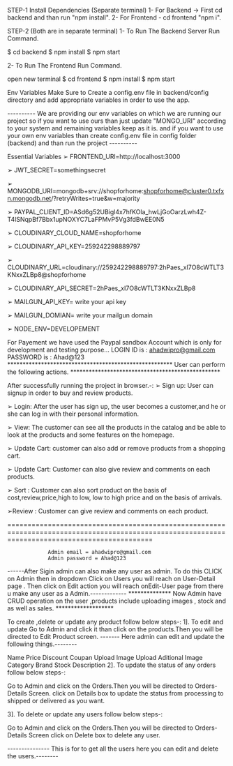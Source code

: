 STEP-1
Install Dependencies (Separate terminal)
1- For Backend -> First cd backend and than run "npm install".
2- For Frontend - cd frontend "npm i".

STEP-2 (Both are in separate terminal)
1- To Run The Backend Server Run Command.

$ cd backend $ npm install $ npm start

2- To Run The Frontend Run Command.

open new terminal
$ cd frontend $ npm install $ npm start

Env Variables
Make Sure to Create a config.env file in backend/config directory and add appropriate variables in order to use the app.

---------- We are providing our env variables on which we are running our project so if you want to use ours than just update "MONGO_URI" according to your system and remaining variables keep as it is. and if you want to use your own env variables than create config.env file in config folder (backend) and than run the project ----------

Essential Variables
➢ FRONTEND_URl=http://localhost:3000

➢ JWT_SECRET=somethingsecret

➢ MONGODB_URI=mongodb+srv://shopforhome:shopforhome@cluster0.txfxn.mongodb.net/?retryWrites=true&w=majority

➢ PAYPAL_CLIENT_ID=ASd6g52UBigl4x7hfKOla_hwLjGoOarzLwh4Z-T4lSNqpBf7Bbx1upNOXYC7LaFPMvP5Vg3fdBwEE0N5

➢ CLOUDINARY_CLOUD_NAME=shopforhome

➢ CLOUDINARY_API_KEY=259242298889797

➢ CLOUDINARY_URL=cloudinary://259242298889797:2hPaes_xI7O8cWTLT3KNxxZLBp8@shopforhome

➢ CLOUDINARY_API_SECRET=2hPaes_xI7O8cWTLT3KNxxZLBp8

➢ MAILGUN_API_KEY= write your api key

➢ MAILGUN_DOMIAN= write your mailgun domain

➢ NODE_ENV=DEVELOPEMENT

For Payement we have used the Paypal sandbox Account which is only for development and testing purpose...
    LOGIN ID is : ahadwipro@gmail.com
     PASSWORD is : Ahad@123                  
****************************************************** User can perform the following actions. *************************************************

After successfully running the project in browser.-:
➢ Sign up: User can signup in order to buy and review products.

➢ Login: After the user has sign up, the user becomes a customer,and he or she can log in with their personal information.

➢ View: The customer can see all the products in the catalog and be able to look at the products and some features on the homepage.

➢ Update Cart: customer can also add or remove products from a shopping cart.

➢ Update Cart: Customer can also give review and comments on each products.

➢ Sort : Customer can also sort product on the basis of cost,review,price,high to low, low to high price and on the basis of arrivals.

➢Review : Customer can give review and comments on each product.

================================================================================================================================================

                 Admin email = ahadwipro@gmail.com
                 Admin password = Ahad@123
------After Sigin admin can also make any user as admin. To do this CLICK on Admin then in dropdown Click on Users you will reach on User-Detail page . Then click on Edit action you will reach onEdit-User page from there u make any user as a Admin.-------------
************** Now Admin have CRUD operation on the user ,products include uploading images , stock and as well as sales. *******************

To create ,delete or update any product follow below steps-:
1]. To edit and update Go to Admin and click it than click on the products.Then you will be directed to Edit Product screen. ------- Here admin can edit and update the following things.--------

Name
Price
Discount Coupan
Upload Image
Upload Aditional Image
Category
Brand
Stock
Description
2]. To update the status of any orders follow below steps-:

Go to Admin and click on the Orders.Then you will be directed to Orders-Details Screen. click on Details box to update the status from processing to shipped or delivered as you want.

3]. To delete or update any users follow below steps-:

Go to Admin and click on the Orders.Then you will be directed to Orders-Details Screen click on Delete box to delete any user.

--------------- This is for to get all the users here you can edit and delete the users.--------
